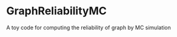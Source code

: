 GraphReliabilityMC
==================

A toy code for computing the reliability of graph by MC simulation
